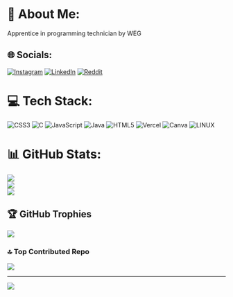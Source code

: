 # 💫 About Me:
Apprentice in programming technician by WEG


## 🌐 Socials:
[![Instagram](https://img.shields.io/badge/Instagram-%23E4405F.svg?logo=Instagram&logoColor=white)](https://instagram.com/v.itinhu) [![LinkedIn](https://img.shields.io/badge/LinkedIn-%230077B5.svg?logo=linkedin&logoColor=white)](https://www.linkedin.com/in/victor-gabriel-micheluzzi-9293a9273/?otpToken=MTMwNDFjZTAxNTJmY2RjM2I3MjkwZmViNDExZmU2YmQ4ZmNjZDE0Mjk4YWM4ZjZiN2JjZjA2NmY0OTU5NWNmMGZlZDRkM2U5NDdkMmJkODQ0MGY4YzliYWUyMDY3ODE4NjcxNTM3NmIwOTAyOWJjODlhMzA0MjAwLDEsMQ%3D%3D&midSig=2295Ayqb_SmXc1&eid=ij8t0x-lufq9yfq-fp&midToken=AQEx6e_Ux-KFAg&trkEmail=eml-email_notification_single_search_appearance_01-header-0-profile_glimmer-null-ij8t0x%7Elufq9yfq%7Efp-null-null&trk=eml-email_notification_single_search_appearance_01-header-0-profile_glimmer&originalSubdomain=br) [![Reddit](https://img.shields.io/badge/Reddit-%23FF4500.svg?logo=Reddit&logoColor=white)](https://reddit.com/user/VitinTi) 

# 💻 Tech Stack:
![CSS3](https://img.shields.io/badge/css3-%231572B6.svg?style=for-the-badge&logo=css3&logoColor=white) ![C](https://img.shields.io/badge/c-%2300599C.svg?style=for-the-badge&logo=c&logoColor=white) ![JavaScript](https://img.shields.io/badge/javascript-%23323330.svg?style=for-the-badge&logo=javascript&logoColor=%23F7DF1E) ![Java](https://img.shields.io/badge/java-%23ED8B00.svg?style=for-the-badge&logo=java&logoColor=white) ![HTML5](https://img.shields.io/badge/html5-%23E34F26.svg?style=for-the-badge&logo=html5&logoColor=white) ![Vercel](https://img.shields.io/badge/vercel-%23000000.svg?style=for-the-badge&logo=vercel&logoColor=white) ![Canva](https://img.shields.io/badge/Canva-%2300C4CC.svg?style=for-the-badge&logo=Canva&logoColor=white) ![LINUX](https://img.shields.io/badge/Linux-FCC624?style=for-the-badge&logo=linux&logoColor=black)
# 📊 GitHub Stats:
![](https://github-readme-stats.vercel.app/api?username=VictorTI26&theme=dark&hide_border=false&include_all_commits=true&count_private=true)<br/>
![](https://github-readme-streak-stats.herokuapp.com/?user=VictorTI26&theme=dark&hide_border=false)<br/>
![](https://github-readme-stats.vercel.app/api/top-langs/?username=VictorTI26&theme=dark&hide_border=false&include_all_commits=true&count_private=true&layout=compact)

## 🏆 GitHub Trophies
![](https://github-profile-trophy.vercel.app/?username=VictorTI26&theme=dark&no-frame=false&no-bg=false&margin-w=4)

### 🔝 Top Contributed Repo
![](https://github-contributor-stats.vercel.app/api?username=VictorTI26&limit=5&theme=dark&combine_all_yearly_contributions=true)

---
[![](https://visitcount.itsvg.in/api?id=VictorTI26&icon=0&color=0)](https://visitcount.itsvg.in)

<!-- Proudly created with GPRM ( https://gprm.itsvg.in ) -->

